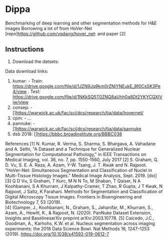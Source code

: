 # Dippa
Benchmarking of deep learning and other segmentation methods for H&amp;E images
Borrowing a lot of from HoVer-Net [repo]https://github.com/vqdang/hover_net: and paper [2]

## Instructions
1. Download the datsets:

Data download links:
1. kumar: - Train: https://drive.google.com/file/d/1JZN9Jq9km0rZNiYNEukE_8f0CsSK3Pe4/view . Test: https://drive.google.com/file/d/1NKkSQ5T0ZNQ8aUhh0a8Dt2YKYCQXIViw/view
2. consep: - []https://warwick.ac.uk/fac/sci/dcs/research/tia/data/hovernet/
3. cpm: - ...
4. pannuke: - []https://warwick.ac.uk/fac/sci/dcs/research/tia/data/pannuke
5. dsb 2018: []https://bbbc.broadinstitute.org/BBBC038

References
[1] N. Kumar, R. Verma, S. Sharma, S. Bhargava, A. Vahadane and A. Sethi, "A Dataset and a Technique for Generalized Nuclear Segmentation for Computational Pathology," in IEEE Transactions on Medical Imaging, vol. 36, no. 7, pp. 1550-1560, July 2017 
[2] S. Graham, Q. D. Vu, S. E. A. Raza, A. Azam, Y-W. Tsang, J. T. Kwak and N. Rajpoot. "HoVer-Net: Simultaneous Segmentation and Classification of Nuclei in Multi-Tissue Histology Images." Medical Image Analysis, Sept. 2019. [doi]
[3] Q D Vu, S Graham, T Kurc, M N N To, M Shaban, T Qaiser, N A Koohbanani, S A Khurram, J Kalpathy-Cramer, T Zhao, R Gupta, J T Kwak, N Rajpoot, J Saltz, K Farahani. Methods for Segmentation and Classification of Digital Microscopy Tissue Images. Frontiers in Bioengineering and Biotechnology 7, 53 (2019).  
[4] (Gamper, J., Koohbanani, N., Graham, S., Jahanifar, M., Khurram, S., Azam, A., Hewitt, K., & Rajpoot, N. (2020). PanNuke Dataset Extension, Insights and BaselinesarXiv preprint arXiv:2003.10778.
[5] Caicedo, J.C., Goodman, A., Karhohs, K.W. et al. Nucleus segmentation across imaging experiments: the 2018 Data Science Bowl. Nat Methods 16, 1247–1253 (2019). https://doi.org/10.1038/s41592-019-0612-7
